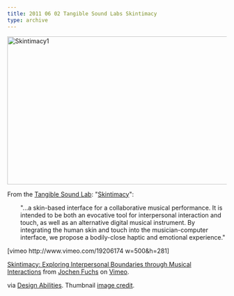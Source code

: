```yaml
---
title: 2011 06 02 Tangible Sound Labs Skintimacy
type: archive
---
```


<p><a href="http://ablersite.files.wordpress.com/2011/06/skintimacy1.jpg"><img class="alignnone size-full wp-image-3683" alt="Skintimacy1" src="{{ site.baseurl }}/uploads/skintimacy1.jpg" width="610" height="340" /></a></p>
<p>From the <a href="http://www.a-plusplus.com/">Tangible Sound Lab</a>: "<a href="http://tangible-sound-lab.org/?p=350">Skintimacy</a>":</p>
<p style="padding-left:30px;">"...a skin-based interface for a collaborative musical performance. It is intended to be both an evocative tool for interpersonal interaction and touch, as well as an alternative digital musical instrument. By integrating the human skin and touch into the musician-computer interface, we propose a bodily-close haptic and emotional experience."</p>
<p>[vimeo http://www.vimeo.com/19206174 w=500&amp;h=281]</p>
<p><a href="http://vimeo.com/19206174">Skintimacy: Exploring Interpersonal Boundaries through Musical Interactions</a> from <a href="http://vimeo.com/user880893">Jochen Fuchs</a> on <a href="http://vimeo.com">Vimeo</a>.</p>
<p>via <a href="http://designabilities.wordpress.com/">Design Abilities</a>. Thumbnail <a href="http://noadol.com/wallSound/Precedents.html">image credit</a>.</p>
